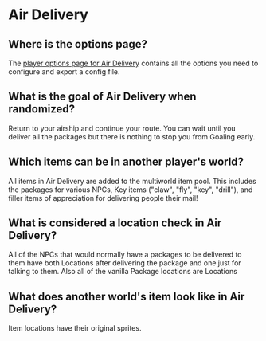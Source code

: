 # Air Delivery

## Where is the options page?

The [player options page for Air Delivery](../player-options)
contains all the options you need to configure and export a config file.

## What is the goal of Air Delivery when randomized?

Return to your airship and continue your route. You can wait until you deliver
all the packages but there is nothing to stop you from Goaling early.

## Which items can be in another player's world?

All items in Air Delivery are added to the multiworld item pool.
This includes the packages for various NPCs, Key items ("claw", "fly", "key", "drill"),
and filler items of appreciation for delivering people their mail!

## What is considered a location check in Air Delivery?

All of the NPCs that would normally have a packages to be delivered to them have
both Locations after delivering the package and one just for talking to them.
Also all of the vanilla Package locations are Locations

## What does another world's item look like in Air Delivery?

Item locations have their original sprites.
